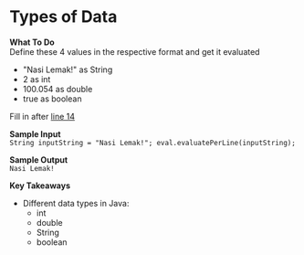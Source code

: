 # Types of Data

**What To Do**  
Define these 4 values in the respective format and get it evaluated  
  
- "Nasi Lemak!" as String
- 2 as int
- 100.054 as double
- true as boolean

Fill in after [line 14](https://github.com/CertifaiAI/java-fundamentals/blob/master/java-core/src/main/java/ai/certifai/basic/ex3/DataTypes.java#L14)

**Sample Input**  
`
String inputString = "Nasi Lemak!";
eval.evaluatePerLine(inputString);
`

**Sample Output**  
`
Nasi Lemak!
`

**Key Takeaways**

- Different data types in Java: 
    - int
    - double
    - String
    - boolean
    
